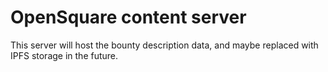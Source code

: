 # OpenSquare content server

This server will host the bounty description data, and maybe replaced with IPFS storage in the future.
